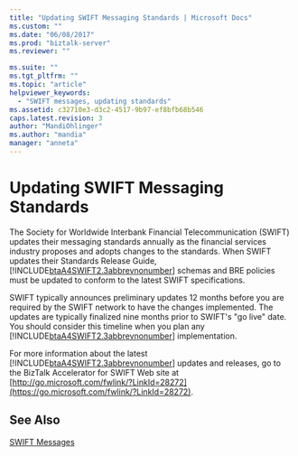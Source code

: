 ```yaml
---
title: "Updating SWIFT Messaging Standards | Microsoft Docs"
ms.custom: ""
ms.date: "06/08/2017"
ms.prod: "biztalk-server"
ms.reviewer: ""

ms.suite: ""
ms.tgt_pltfrm: ""
ms.topic: "article"
helpviewer_keywords:
  - "SWIFT messages, updating standards"
ms.assetid: c32710e3-d3c2-4517-9b97-ef8bfb68b546
caps.latest.revision: 3
author: "MandiOhlinger"
ms.author: "mandia"
manager: "anneta"
---
```

# Updating SWIFT Messaging Standards
The Society for Worldwide Interbank Financial Telecommunication (SWIFT) updates their messaging standards annually as the financial services industry proposes and adopts changes to the standards. When SWIFT updates their Standards Release Guide, [!INCLUDE[btaA4SWIFT2.3abbrevnonumber](../../includes/btaa4swift2-3abbrevnonumber-md.md)] schemas and BRE policies must be updated to conform to the latest SWIFT specifications.

 SWIFT typically announces preliminary updates 12 months before you are required by the SWIFT network to have the changes implemented. The updates are typically finalized nine months prior to SWIFT's "go live" date. You should consider this timeline when you plan any [!INCLUDE[btaA4SWIFT2.3abbrevnonumber](../../includes/btaa4swift2-3abbrevnonumber-md.md)] implementation.

 For more information about the latest [!INCLUDE[btaA4SWIFT2.3abbrevnonumber](../../includes/btaa4swift2-3abbrevnonumber-md.md)] updates and releases, go to the BizTalk Accelerator for SWIFT Web site at [http://go.microsoft.com/fwlink/?LinkId=28272](https://go.microsoft.com/fwlink/?LinkId=28272).

## See Also
 [SWIFT Messages](../../adapters-and-accelerators/accelerator-swift/swift-messages.md)